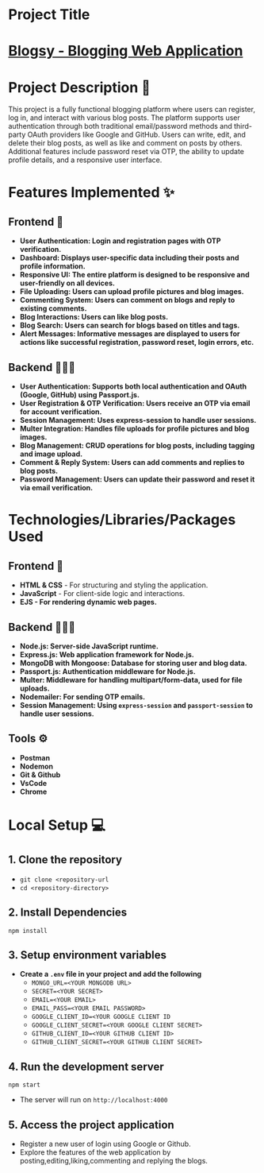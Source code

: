 # Project Title
# [Blogsy - Blogging Web Application](https://github.com/vishnukothakapu/Blogsy-Blogging-Web-App)
# Project Description 📃
This project is a fully functional blogging platform where users can register, log in, and interact with various blog posts. The platform supports user authentication through both traditional email/password methods and third-party OAuth providers like Google and GitHub. Users can write, edit, and delete their blog posts, as well as like and comment on posts by others. Additional features include password reset via OTP, the ability to update profile details, and a responsive user interface.

# Features Implemented ✨
## Frontend 🎨
+ **User Authentication: Login and registration pages with OTP verification.**
+ **Dashboard: Displays user-specific data including their posts and profile information.**
+ **Responsive UI: The entire platform is designed to be responsive and user-friendly on all devices.**
+ **File Uploading: Users can upload profile pictures and blog images.**
+ **Commenting System: Users can comment on blogs and reply to existing comments.**
+ **Blog Interactions: Users can like blog posts.**
+ **Blog Search: Users can search for blogs based on titles and tags.**
+ **Alert Messages: Informative messages are displayed to users for actions like successful registration, password reset, login errors, etc.**
  
## Backend 🧑🏻‍💻
+ **User Authentication: Supports both local authentication and OAuth (Google, GitHub) using Passport.js.**
+ **User Registration & OTP Verification: Users receive an OTP via email for account verification.**
+ **Session Management: Uses express-session to handle user sessions.**
+ **Multer Integration: Handles file uploads for profile pictures and blog images.**
+ **Blog Management: CRUD operations for blog posts, including tagging and image upload.**
+ **Comment & Reply System: Users can add comments and replies to blog posts.**
+ **Password Management: Users can update their password and reset it via email verification.**

  
# Technologies/Libraries/Packages Used 
## Frontend 🎨
+ **HTML & CSS** - For structuring and styling the application.
+ **JavaScript** - For client-side logic and interactions.
+ **EJS - For rendering dynamic web pages.**

## Backend 🧑🏻‍💻
+ **Node.js: Server-side JavaScript runtime.**
+ **Express.js: Web application framework for Node.js.**
+ **MongoDB with Mongoose: Database for storing user and blog data.**
+ **Passport.js: Authentication middleware for Node.js.**
+ **Multer: Middleware for handling multipart/form-data, used for file uploads.**
+ **Nodemailer: For sending OTP emails.**
+ **Session Management: Using `express-session` and `passport-session` to handle user sessions.**
  
## Tools ⚙️
+ **Postman**
+ **Nodemon**
+ **Git & Github**
+ **VsCode**
+ **Chrome**


# Local Setup 💻
## 1. Clone the repository
+ `git clone <repository-url`
+ `cd <repository-directory>`
## 2. Install Dependencies
` npm install `
## 3. Setup environment variables
+ **Create a `.env` file in your project and add the following**
  + `MONGO_URL=<YOUR MONGODB URL>`
  + `SECRET=<YOUR SECRET>`
  + `EMAIL=<YOUR EMAIL>`
  + `EMAIL_PASS=<YOUR EMAIL PASSWORD>`
  + `GOOGLE_CLIENT_ID=<YOUR GOOGLE CLIENT ID`
  + `GOOGLE_CLIENT_SECRET=<YOUR GOOGLE CLIENT SECRET>`
  + `GITHUB_CLIENT_ID=<YOUR GITHUB CLIENT ID>`
  + `GITHUB_CLIENT_SECRET=<YOUR GITHUB CLIENT SECRET>`
## 4. Run the development server
  `npm start`
  + The server will run on `http://localhost:4000`
## 5. Access the project application

 + Register a new user of login using Google or Github.
 + Explore the features of the web application by posting,editing,liking,commenting and replying the blogs.
   
